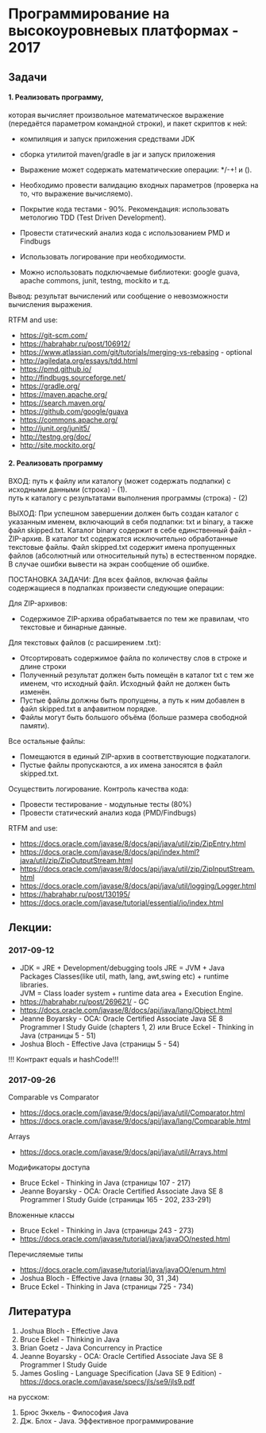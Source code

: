 # Программирование на высокоуровневых платформах - 2017
## Задачи
#### 1. Реализовать программу, 
которая вычисляет произвольное математическое выражение (передаётся параметром командной
строки), и пакет скриптов к ней:
* компиляция и запуск приложения средствами JDK
* сборка утилитой maven/gradle в jar и запуск приложения

* Выражение может содержать математические операции: */-+! и ().
* Необходимо провести валидацию входных параметров (проверка на то, что выражение вычисляемо).
* Покрытие кода тестами - 90%. Рекомендация: использовать метологию TDD (Test Driven Development).
* Провести статический анализ кода с использованием PMD и Findbugs
* Использовать логирование при необходимости.
* Можно использовать подключаемые библиотеки: google guava, apache commons, junit, testng, mockito и т.д.

Вывод: результат вычислений или сообщение о невозможности вычисления выражения.

RTFM and use:
* https://git-scm.com/
* https://habrahabr.ru/post/106912/
* https://www.atlassian.com/git/tutorials/merging-vs-rebasing - optional
* http://agiledata.org/essays/tdd.html
* https://pmd.github.io/
* http://findbugs.sourceforge.net/
* https://gradle.org/
* https://maven.apache.org/
* https://search.maven.org/
* https://github.com/google/guava
* https://commons.apache.org/
* http://junit.org/junit5/
* http://testng.org/doc/
* http://site.mockito.org/

#### 2. Реализовать программу
ВХОД:
путь к файлу или каталогу (может содержать подпапки) с исходными данными (строка) - (1).    
путь к каталогу с результатами выполнения программы (строка) - (2)

ВЫХОД:
При успешном завершении должен быть создан каталог с указанным именем, включающий в себя подпапки: txt и binary, а 
также файл skipped.txt. Каталог binary содержит в себе единственный файл - ZIP-архив. В каталог txt содержатся
исключительно обработанные текстовые файлы. Файл skipped.txt содержит имена пропущенных файлов (абсолютный или 
относительный путь) в естественном порядке.       
В случае ошибки вывести на экран сообщение об ошибке.

ПОСТАНОВКА ЗАДАЧИ:
Для всех файлов, включая файлы содержащиеся в подпапках произвести следующие операции:

Для ZIP-архивов:       
* Содержимое ZIP-архива обрабатывается по тем же правилам, что текстовые и бинарные данные.

Для текстовых файлов (с расширением .txt):
* Отсортировать содержимое файла по количеству слов в строке и длине строки
* Полученный результат должен быть помещён в каталог txt с тем же именем, что исходный файл. Исходный файл не должен
быть изменён.
* Пустые файлы должны быть пропущены, а путь к ним добавлен в файл skipped.txt в алфавитном порядке.
* Файлы могут быть большого объёма (больше размера свободной памяти).

Все остальные файлы:
* Помещаются в единый ZIP-архив в соответствующие подкаталоги.
* Пустые файлы пропускаются, а их имена заносятся в файл skipped.txt.

Осуществить логирование.
Контроль качества кода:
* Провести тестирование - модульные тесты (80%)
* Провести статический анализ кода (PMD/Findbugs)

RTFM and use:
* https://docs.oracle.com/javase/8/docs/api/java/util/zip/ZipEntry.html
* https://docs.oracle.com/javase/8/docs/api/index.html?java/util/zip/ZipOutputStream.html
* https://docs.oracle.com/javase/8/docs/api/java/util/zip/ZipInputStream.html
* https://docs.oracle.com/javase/8/docs/api/java/util/logging/Logger.html
* https://habrahabr.ru/post/130195/
* https://docs.oracle.com/javase/tutorial/essential/io/index.html


## Лекции:
### 2017-09-12
* JDK = JRE + Development/debugging tools
  JRE = JVM + Java Packages Classes(like util, math, lang, awt,swing etc) + runtime libraries.   
  JVM = Class loader system + runtime data area + Execution Engine.
* https://habrahabr.ru/post/269621/ - GC
* https://docs.oracle.com/javase/8/docs/api/java/lang/Object.html
* Jeanne Boyarsky - OCA: Oracle Certified Associate Java SE 8 Programmer I Study Guide (chapters 1, 2) или Bruce Eckel - Thinking in Java (страницы 5 - 51)
* Joshua Bloch - Effective Java (страницы 5 - 54)

!!! Контракт equals и hashCode!!!

### 2017-09-26
Comparable vs Comparator
* https://docs.oracle.com/javase/9/docs/api/java/util/Comparator.html
* https://docs.oracle.com/javase/9/docs/api/java/lang/Comparable.html

Arrays
* https://docs.oracle.com/javase/9/docs/api/java/util/Arrays.html

Модификаторы доступа
* Bruce Eckel - Thinking in Java (страницы 107 - 217)
* Jeanne Boyarsky - OCA: Oracle Certified Associate Java SE 8 Programmer I Study Guide (страницы 165 - 202, 233-291)

Вложенные классы
* Bruce Eckel - Thinking in Java (страницы 243 - 273)
* https://docs.oracle.com/javase/tutorial/java/javaOO/nested.html

Перечисляемые типы
* https://docs.oracle.com/javase/tutorial/java/javaOO/enum.html
* Joshua Bloch - Effective Java (главы 30, 31 ,34)
* Bruce Eckel - Thinking in Java (страницы 725 - 734)

## Литература
1. Joshua Bloch - Effective Java
2. Bruce Eckel - Thinking in Java
3. Brian Goetz - Java Concurrency in Practice
4. Jeanne Boyarsky - OCA: Oracle Certified Associate Java SE 8 Programmer I Study Guide
5. James Gosling - Language Specification (Java SE 9 Edition) - https://docs.oracle.com/javase/specs/jls/se9/jls9.pdf

на русском:
1. Брюс Эккель - Философия Java
2. Дж. Блох - Java. Эффективное программирование
